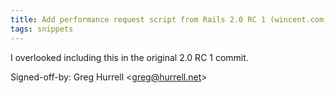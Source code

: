 ```yaml
---
title: Add performance request script from Rails 2.0 RC 1 (wincent.com, 3df8d19)
tags: snippets
---
```


I overlooked including this in the original 2.0 RC 1 commit.

Signed-off-by: Greg Hurrell &lt;greg@hurrell.net&gt;

